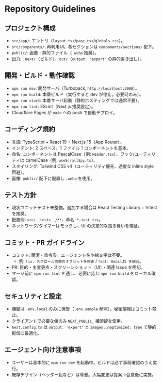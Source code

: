 # Repository Guidelines

## プロジェクト構成
- `src/app/`: エントリ（`layout.tsx`/`page.tsx`/`globals.css`）。
- `src/components/`: 再利用UI。各セクションは `components/sections/` 配下。
- `public/`: 画像・静的ファイル（`.webp` 推奨）。
- 出力: `.next/`（ビルド）、`out/`（`output: 'export'` の静的書き出し）。

## 開発・ビルド・動作確認
- `npm run dev`: 開発サーバ（Turbopack, `http://localhost:3000`）。
- `npm run build`: 本番ビルド（実行すると dev が停止。必要時のみ）。
- `npm run start`: 本番サーバ起動（静的ホスティングでは通常不要）。
- `npm run lint`: ESLint（Next.js 推奨設定）。
- Cloudflare Pages が `main` への push で自動デプロイ。

## コーディング規約
- 言語: TypeScript + React 19 + Next.js 15（App Router）。
- インデント: 2 スペース。1 ファイル 1 コンポーネントを基本。
- 命名: コンポーネントは PascalCase（例: `Header.tsx`）、フック/ユーティリティは camelCase（例: `useScrollSpy.ts`）。
- スタイリング: Tailwind CSS v4（ユーティリティ優先、過度な inline style 回避）。
- 画像: `public/` 配下に配置し `.webp` を使用。

## テスト方針
- 現状ユニットテスト未整備。追加する場合は React Testing Library + Vitest を推奨。
- 配置例: `src/__tests__/**`、命名: `*.test.tsx`。
- ネットワーク/タイマーはモックし、UI の決定的な振る舞いを検証。

## コミット・PR ガイドライン
- コミット: 簡潔・命令形。エージェント名や絵文字は不要。
  - 例: `fix: スクロール位置のオフセットを修正` / `feat: EmailJS を統合`。
- PR: 目的・主変更点・スクリーンショット（UI）・関連 Issue を明記。
- マージ前に `npm run lint` を通し、必要に応じ `npm run build` をローカル確認。

## セキュリティと設定
- 機密は `.env.local` のみに保管（`.env.sample` 参照）。秘密情報はコミット禁止。
- クライアントで必要な値のみ `NEXT_PUBLIC_` 接頭辞を使用。
- `next.config.ts` は `output: 'export'` と `images.unoptimized: true` で静的配信に最適化。

## エージェント向け注意事項
- ユーザーは基本的に `npm run dev` を起動中。ビルドは必ず事前確認のうえ実行。
- 既存デザイン（ヘッダー色など）は尊重。大幅変更は提案→合意後に実施。
